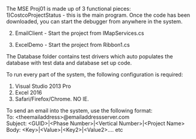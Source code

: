 The MSE Proj01 is made up of 3 functional pieces:<br>
1)CostcoProjectStatus - this is the main program. Once the code has been downloaded, you can start the debugger from anywhere in the system.

2) EmailClient - Start the project from IMapServices.cs

3) ExcelDemo - Start the project from Ribbon1.cs

The Database folder contains test drivers which auto populates the database with test data and database set up code.

To run every part of the system, the following configuration is required:<br>
1) Visual Studio 2013 Pro<br>
2) Excel 2016<br>
3) Safari/Firefox/Chrome. NO IE.<br>

To send an email into the system, use the following format:<br>
To: \<theemailaddress\>@emailaddressserver.com<br>
Subject: \<GUID\>|\<Phase Number\>|\<Vertical Number\>|\<Project Name\><br>
Body: \<Key\>|\<Value\>|\<Key2\>|\<Value2\>.... etc<br>
